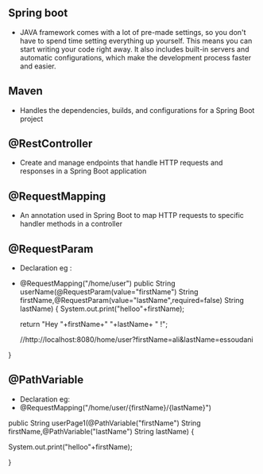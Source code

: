 ## Spring boot 
- JAVA framework comes with a lot of pre-made settings, so you don't have to spend time setting everything up yourself. This means you can start writing your code right away. It also includes built-in servers and automatic configurations, which make the development process faster and easier.

## Maven
- Handles the dependencies, builds, and configurations for a Spring Boot project

## @RestController
- Create and manage endpoints that handle HTTP requests and responses in a Spring Boot application

## @RequestMapping
- An annotation used in Spring Boot to map HTTP requests to specific handler methods in a controller

## @RequestParam 
- Declaration eg :
- @RequestMapping("/home/user")
public String userName(@RequestParam(value="firstName") String firstName,@RequestParam(value="lastName",required=false) String lastName) {
	System.out.print("helloo"+firstName);
	
	return "Hey "+firstName+" "+lastName+ " !";

	//http://localhost:8080/home/user?firstName=ali&lastName=essoudani

}

## @PathVariable
- Declaration eg: 
- @RequestMapping("/home/user/{firstName}/{lastName}")

public String userPage1(@PathVariable("firstName") String firstName,@PathVariable("lastName") String lastName) {

	
System.out.print("helloo"+firstName);
	

}
